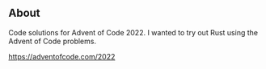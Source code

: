 ## About

Code solutions for Advent of Code 2022. I wanted to try out Rust using the Advent of Code problems.

https://adventofcode.com/2022
